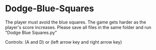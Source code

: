 # Dodge-Blue-Squares
The player must avoid the blue squares. The game gets harder as the player's score increases.
Please save all files in the same folder and run "Dodge Blue Squares.py"

Controls:
(A and D) or (left arrow key and right arrow key)
